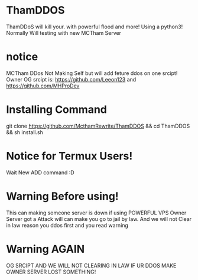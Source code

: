 # ThamDDOS
ThamDDoS will kill your. with powerful flood and more!
Using a python3! Normally Will testing with new MCTham Server
# notice
MCTham DDos Not Making Self but will add feture ddos on one srcipt!
Owner OG srcipt is:
https://github.com/Leeon123 and https://github.com/MHProDev
# Installing Command
git clone https://github.com/McthamRewrite/ThamDDOS && cd ThamDDOS && sh install.sh
# Notice for Termux Users!
Wait New ADD command :D
# Warning Before using!
This can making someone server is down if using POWERFUL VPS
Owner Server got a Attack will can make you go to jail by law.
And we will not Clear in law reason you ddos first and you read warning
# Warning AGAIN
OG SRCIPT AND WE WILL NOT CLEARING IN LAW IF UR DDOS MAKE OWNER SERVER LOST SOMETHING!
